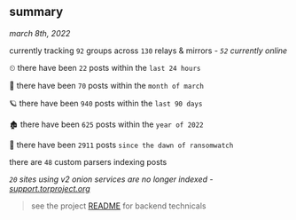 
## summary
_march 8th, 2022_

currently tracking `92` groups across `130` relays & mirrors - _`52` currently online_

⏲ there have been `22` posts within the `last 24 hours`

🦈 there have been `70` posts within the `month of march`

🪐 there have been `940` posts within the `last 90 days`

🏚 there have been `625` posts within the `year of 2022`

🦕 there have been `2911` posts `since the dawn of ransomwatch`

there are `48` custom parsers indexing posts

_`20` sites using v2 onion services are no longer indexed - [support.torproject.org](https://support.torproject.org/onionservices/v2-deprecation/)_

> see the project [README](https://github.com/thetanz/ransomwatch#ransomwatch--) for backend technicals
